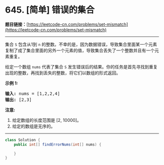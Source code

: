# 645. [简单] 错误的集合

**题目链接：**[https://leetcode-cn.com/problems/set-mismatch](https://leetcode-cn.com/problems/set-mismatch)

---

<div class="content__1Y2H">
 <div class="notranslate">
  <p>集合 <code>S</code> 包含从1到&nbsp;<code>n</code>&nbsp;的整数。不幸的是，因为数据错误，导致集合里面某一个元素复制了成了集合里面的另外一个元素的值，导致集合丢失了一个整数并且有一个元素重复。</p> 
  <p>给定一个数组 <code>nums</code> 代表了集合 <code>S</code> 发生错误后的结果。你的任务是首先寻找到重复出现的整数，再找到丢失的整数，将它们以数组的形式返回。</p> 
  <p><strong>示例 1:</strong></p> 
  <pre class="language-text"><strong>输入:</strong> nums = [1,2,2,4]
<strong>输出:</strong> [2,3]
</pre> 
  <p><strong>注意:</strong></p> 
  <ol> 
   <li>给定数组的长度范围是&nbsp;[2, 10000]。</li> 
   <li>给定的数组是无序的。</li> 
  </ol> 
 </div>
</div>

---

```java
class Solution {
    public int[] findErrorNums(int[] nums) {
        
    }
}
```